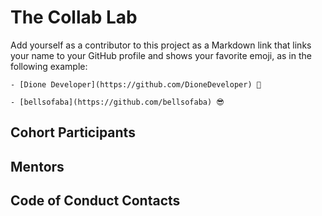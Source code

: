 # The Collab Lab

Add yourself as a contributor to this project as a Markdown link that links your name to your GitHub profile and shows your favorite emoji, as in the following example:

    - [Dione Developer](https://github.com/DioneDeveloper) 💅

    - [bellsofaba](https://github.com/bellsofaba) 😎

## Cohort Participants

## Mentors

## Code of Conduct Contacts
